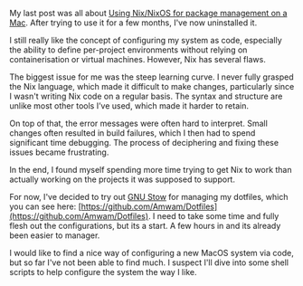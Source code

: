 My last post was all about [Using Nix/NixOS for package management on a Mac](./nix-nixos-on-macos). After trying to use it for a few months, I've now uninstalled it.

I still really like the concept of configuring my system as code, especially the ability to define per-project environments without relying on containerisation or virtual machines. However, Nix has several flaws.

The biggest issue for me was the steep learning curve. I never fully grasped the Nix language, which made it difficult to make changes, particularly since I wasn't writing Nix code on a regular basis. The syntax and structure are unlike most other tools I’ve used, which made it harder to retain.

On top of that, the error messages were often hard to interpret. Small changes often resulted in build failures, which I then had to spend significant time debugging. The process of deciphering and fixing these issues became frustrating.

In the end, I found myself spending more time trying to get Nix to work than actually working on the projects it was supposed to support.


For now, I've decided to try out [GNU Stow](https://www.gnu.org/software/stow/) for managing my dotfiles, which you can see here: [https://github.com/Amwam/Dotfiles](https://github.com/Amwam/Dotfiles). I need to take some time and fully flesh out the configurations, but its a start. A few hours in and its already been easier to manager.

I would like to find a nice way of configuring a new MacOS system via code, but so far I've not been able to find much. I suspect I'll dive into some shell scripts to help configure the system the way I like.